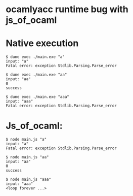 # ocamlyacc runtime bug with js_of_ocaml

# Native execution
```
$ dune exec ./main.exe "a"
input: "a"
Fatal error: exception Stdlib.Parsing.Parse_error

$ dune exec ./main.exe "aa"
input: "aa"
0
success

$ dune exec ./main.exe "aaa"
input: "aaa"
Fatal error: exception Stdlib.Parsing.Parse_error
```

# Js_of_ocaml:
```
$ node main.js "a"
input: "a"
Fatal error: exception Stdlib.Parsing.Parse_error

$ node main.js "aa"
input: "aa"
0
success

$ node main.js "aaa"
input: "aaa"
<loop forever ...>
```
